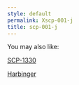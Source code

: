 ```yaml
---
style: default
permalink: Xscp-001-j
title: scp-001-j
---
```

You may also like:

[SCP-1330](http://scp-wiki.net/scp-1330)

[Harbinger](http://scp-wiki.net/harbinger)
